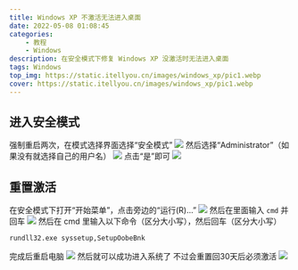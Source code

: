 ```yaml
---
title: Windows XP 不激活无法进入桌面
date: 2022-05-08 01:08:45
categories: 
	- 教程
	- Windows
description: 在安全模式下修复 Windows XP 没激活时无法进入桌面
tags: Windows
top_img: https://static.itellyou.cn/images/windows_xp/pic1.webp
cover: https://static.itellyou.cn/images/windows_xp/pic1.webp
---
```


## 进入安全模式
强制重启两次，在模式选择界面选择“安全模式”
![](https://s2.loli.net/2022/07/31/QAJ6EHnvBKi9go7.png)
然后选择“Administrator”（如果没有就选择自己的用户名）
![](https://s2.loli.net/2022/07/31/nScLv8GN5rjJ3Kb.png)
点击“是”即可
![](https://s2.loli.net/2022/07/31/wRcldGCgWzXULFx.png)

## 重置激活
在安全模式下打开“开始菜单”，点击旁边的“运行(R)...”
![](https://s2.loli.net/2022/07/31/PT9RhKrYuLpxWgk.png)
然后在里面输入 <code>cmd</code> 并回车
![](https://s2.loli.net/2022/07/31/RBkJpqDmQPgoAOs.png)
然后在 cmd 里输入以下命令（区分大小写），然后回车（区分大小写）
````cmd
rundll32.exe syssetup,SetupOobeBnk
````
完成后重启电脑
![](https://s2.loli.net/2022/07/31/9vwMBi5xZaNzlbj.png)
然后就可以成功进入系统了
不过会重置回30天后必须激活
![](https://s2.loli.net/2022/07/31/qBfEcjUvXPbTdIV.png)